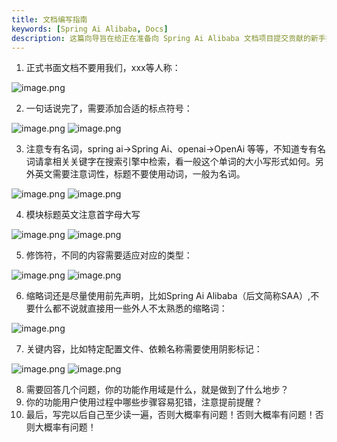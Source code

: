 ```yaml
---
title: 文档编写指南
keywords: [Spring Ai Alibaba, Docs]
description: 这篇向导旨在给正在准备向 Spring Ai Alibaba 文档项目提交贡献的新手提供指导。
---
```


1. 正式书面文档不要用我们，xxx等人称：

![image.png](/img/community/developer/image0.png)

2. 一句话说完了，需要添加合适的标点符号：

![image.png](/img/community/developer/image1.png)
![image.png](/img/community/developer/image2.png)

3. 注意专有名词，spring ai->Spring Ai、openai->OpenAi 等等，不知道专有名词请拿相关关键字在搜索引擎中检索，看一般这个单词的大小写形式如何。另外英文需要注意词性，标题不要使用动词，一般为名词。

![image.png](/img/community/developer/image3.png)
![image.png](/img/community/developer/image4.png)

4. 模块标题英文注意首字母大写

![image.png](/img/community/developer/image5.png)
![image.png](/img/community/developer/image6.png)

5. 修饰符，不同的内容需要适应对应的类型：

![image.png](/img/community/developer/image7.png)
![image.png](/img/community/developer/image8.png)

6. 缩略词还是尽量使用前先声明，比如Spring Ai Alibaba（后文简称SAA）,不要什么都不说就直接用一些外人不太熟悉的缩略词：

![image.png](/img/community/developer/image9.png)

7. 关键内容，比如特定配置文件、依赖名称需要使用阴影标记：

![image.png](/img/community/developer/image1.png)
![image.png](/img/community/developer/image11.png)

8. 需要回答几个问题，你的功能作用域是什么，就是做到了什么地步？
9. 你的功能用户使用过程中哪些步骤容易犯错，注意提前提醒？
10. 最后，写完以后自己至少读一遍，否则大概率有问题！否则大概率有问题！否则大概率有问题！
